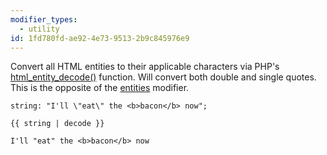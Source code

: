 ```yaml
---
modifier_types:
  - utility
id: 1fd780fd-ae92-4e73-9513-2b9c845976e9
---
```

Convert all HTML entities to their applicable characters via PHP's [html_entity_decode()][decode] function. Will convert both double and single quotes. This is the opposite of the [entities][entities] modifier.

```.language-yaml
string: "I'll \"eat\" the <b>bacon</b> now";
```

```
{{ string | decode }}
```

```.language-output
I'll "eat" the <b>bacon</b> now
```

[decode]: http://php.net/manual/en/function.html-entity-decode.php
[entities]: /modifiers/entities
